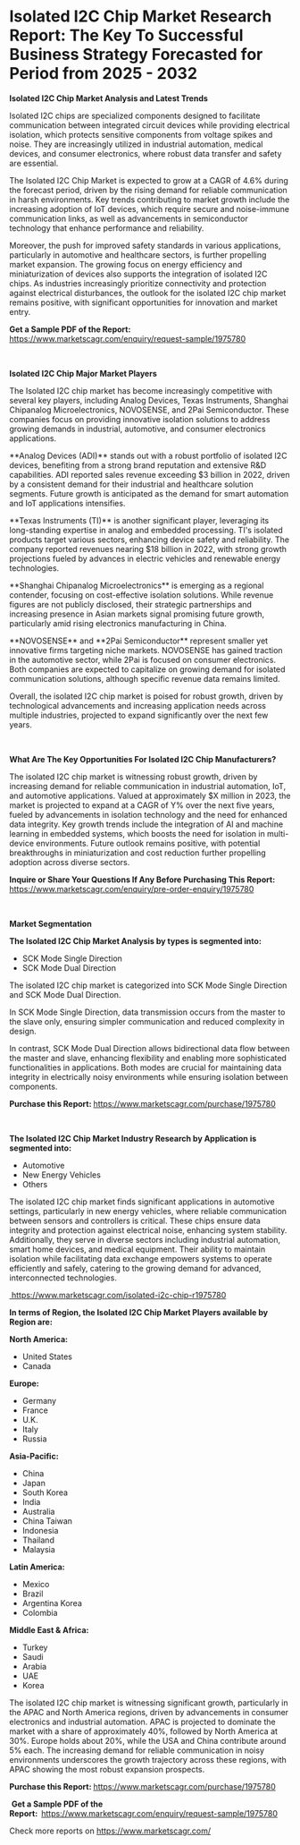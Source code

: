 <p><h1>Isolated I2C Chip Market Research Report: The Key To Successful Business Strategy Forecasted for Period from 2025 - 2032</h1></p><p><strong>Isolated I2C Chip Market Analysis and Latest Trends</strong></p>
<p><p>Isolated I2C chips are specialized components designed to facilitate communication between integrated circuit devices while providing electrical isolation, which protects sensitive components from voltage spikes and noise. They are increasingly utilized in industrial automation, medical devices, and consumer electronics, where robust data transfer and safety are essential.</p><p>The Isolated I2C Chip Market is expected to grow at a CAGR of 4.6% during the forecast period, driven by the rising demand for reliable communication in harsh environments. Key trends contributing to market growth include the increasing adoption of IoT devices, which require secure and noise-immune communication links, as well as advancements in semiconductor technology that enhance performance and reliability.</p><p>Moreover, the push for improved safety standards in various applications, particularly in automotive and healthcare sectors, is further propelling market expansion. The growing focus on energy efficiency and miniaturization of devices also supports the integration of isolated I2C chips. As industries increasingly prioritize connectivity and protection against electrical disturbances, the outlook for the isolated I2C chip market remains positive, with significant opportunities for innovation and market entry.</p></p>
<p><strong>Get a Sample PDF of the Report:&nbsp;</strong> <a href="https://www.marketscagr.com/enquiry/request-sample/1975780?utm_campaign=1944&utm_medium=2&utm_source=Github&utm_content=ia&utm_term=13022025&utm_id=isolated-i2c-chip">https://www.marketscagr.com/enquiry/request-sample/1975780</a></p>
<p>&nbsp;</p>
<p><strong>Isolated I2C Chip Major Market Players</strong></p>
<p><p>The Isolated I2C chip market has become increasingly competitive with several key players, including Analog Devices, Texas Instruments, Shanghai Chipanalog Microelectronics, NOVOSENSE, and 2Pai Semiconductor. These companies focus on providing innovative isolation solutions to address growing demands in industrial, automotive, and consumer electronics applications.</p><p>**Analog Devices (ADI)** stands out with a robust portfolio of isolated I2C devices, benefiting from a strong brand reputation and extensive R&D capabilities. ADI reported sales revenue exceeding $3 billion in 2022, driven by a consistent demand for their industrial and healthcare solution segments. Future growth is anticipated as the demand for smart automation and IoT applications intensifies.</p><p>**Texas Instruments (TI)** is another significant player, leveraging its long-standing expertise in analog and embedded processing. TI's isolated products target various sectors, enhancing device safety and reliability. The company reported revenues nearing $18 billion in 2022, with strong growth projections fueled by advances in electric vehicles and renewable energy technologies.</p><p>**Shanghai Chipanalog Microelectronics** is emerging as a regional contender, focusing on cost-effective isolation solutions. While revenue figures are not publicly disclosed, their strategic partnerships and increasing presence in Asian markets signal promising future growth, particularly amid rising electronics manufacturing in China.</p><p>**NOVOSENSE** and **2Pai Semiconductor** represent smaller yet innovative firms targeting niche markets. NOVOSENSE has gained traction in the automotive sector, while 2Pai is focused on consumer electronics. Both companies are expected to capitalize on growing demand for isolated communication solutions, although specific revenue data remains limited.</p><p>Overall, the isolated I2C chip market is poised for robust growth, driven by technological advancements and increasing application needs across multiple industries, projected to expand significantly over the next few years.</p></p>
<p>&nbsp;</p>
<p><strong>What Are The Key Opportunities For Isolated I2C Chip Manufacturers?</strong></p>
<p><p>The isolated I2C chip market is witnessing robust growth, driven by increasing demand for reliable communication in industrial automation, IoT, and automotive applications. Valued at approximately $X million in 2023, the market is projected to expand at a CAGR of Y% over the next five years, fueled by advancements in isolation technology and the need for enhanced data integrity. Key growth trends include the integration of AI and machine learning in embedded systems, which boosts the need for isolation in multi-device environments. Future outlook remains positive, with potential breakthroughs in miniaturization and cost reduction further propelling adoption across diverse sectors.</p></p>
<p><strong>Inquire or Share Your Questions If Any Before Purchasing This Report:</strong> <a href="https://www.marketscagr.com/enquiry/pre-order-enquiry/1975780?utm_campaign=1944&utm_medium=2&utm_source=Github&utm_content=ia&utm_term=13022025&utm_id=isolated-i2c-chip">https://www.marketscagr.com/enquiry/pre-order-enquiry/1975780</a></p>
<p>&nbsp;</p>
<p><strong>Market Segmentation</strong></p>
<p><strong>The Isolated I2C Chip Market Analysis by types is segmented into:</strong></p>
<p><ul><li>SCK Mode Single Direction</li><li>SCK Mode Dual Direction</li></ul></p>
<p><p>The isolated I2C chip market is categorized into SCK Mode Single Direction and SCK Mode Dual Direction. </p><p>In SCK Mode Single Direction, data transmission occurs from the master to the slave only, ensuring simpler communication and reduced complexity in design. </p><p>In contrast, SCK Mode Dual Direction allows bidirectional data flow between the master and slave, enhancing flexibility and enabling more sophisticated functionalities in applications. Both modes are crucial for maintaining data integrity in electrically noisy environments while ensuring isolation between components.</p></p>
<p><strong>Purchase this Report:&nbsp;</strong><a href="https://www.marketscagr.com/purchase/1975780?utm_campaign=1944&utm_medium=2&utm_source=Github&utm_content=ia&utm_term=13022025&utm_id=isolated-i2c-chip">https://www.marketscagr.com/purchase/1975780</a></p>
<p>&nbsp;</p>
<p><strong>The Isolated I2C Chip Market Industry Research by Application is segmented into:</strong></p>
<p><ul><li>Automotive</li><li>New Energy Vehicles</li><li>Others</li></ul></p>
<p><p>The isolated I2C chip market finds significant applications in automotive settings, particularly in new energy vehicles, where reliable communication between sensors and controllers is critical. These chips ensure data integrity and protection against electrical noise, enhancing system stability. Additionally, they serve in diverse sectors including industrial automation, smart home devices, and medical equipment. Their ability to maintain isolation while facilitating data exchange empowers systems to operate efficiently and safely, catering to the growing demand for advanced, interconnected technologies.</p></p>
<p><a href="https://www.marketscagr.com/isolated-i2c-chip-r1975780?utm_campaign=1944&utm_medium=2&utm_source=Github&utm_content=ia&utm_term=13022025&utm_id=isolated-i2c-chip">&nbsp;https://www.marketscagr.com/isolated-i2c-chip-r1975780</a></p>
<p><strong>In terms of Region, the Isolated I2C Chip Market Players available by Region are:</strong></p>
<p>
    <p> <strong> North America: </strong>
        <ul>
            <li>United States</li>
            <li>Canada</li>
        </ul>
        </p> 
    <p> <strong> Europe: </strong>
        <ul>
            <li>Germany</li>
            <li>France</li>
            <li>U.K.</li>
            <li>Italy</li>
            <li>Russia</li>
        </ul>
        </p> 
    <p> <strong> Asia-Pacific: </strong>
        <ul>
            <li>China</li>
            <li>Japan</li>
            <li>South Korea</li>
            <li>India</li>
            <li>Australia</li>
            <li>China Taiwan</li>
            <li>Indonesia</li>
            <li>Thailand</li>
            <li>Malaysia</li>
        </ul>
        </p> 
    <p> <strong> Latin America: </strong>
        <ul>
            <li>Mexico</li>
            <li>Brazil</li>
            <li>Argentina Korea</li>
            <li>Colombia</li>
        </ul>
        </p> 
    <p> <strong> Middle East & Africa: </strong>
        <ul>
            <li>Turkey</li>
            <li>Saudi</li>
            <li>Arabia</li>
            <li>UAE</li>
            <li>Korea</li>
        </ul>
    </p>
    </p>
<p><p>The isolated I2C chip market is witnessing significant growth, particularly in the APAC and North America regions, driven by advancements in consumer electronics and industrial automation. APAC is projected to dominate the market with a share of approximately 40%, followed by North America at 30%. Europe holds about 20%, while the USA and China contribute around 5% each. The increasing demand for reliable communication in noisy environments underscores the growth trajectory across these regions, with APAC showing the most robust expansion prospects.</p></p>
<p><strong>Purchase this Report: </strong><a href="https://www.marketscagr.com/purchase/1975780?utm_campaign=1944&utm_medium=2&utm_source=Github&utm_content=ia&utm_term=13022025&utm_id=isolated-i2c-chip">https://www.marketscagr.com/purchase/1975780</a></p>
<p>&nbsp;<strong>Get a Sample PDF of the Report:&nbsp;&nbsp;</strong><a href="https://www.marketscagr.com/enquiry/request-sample/1975780?utm_campaign=1944&utm_medium=2&utm_source=Github&utm_content=ia&utm_term=13022025&utm_id=isolated-i2c-chip">https://www.marketscagr.com/enquiry/request-sample/1975780</a></p>
<p><strong></strong></p>
<p>Check more reports on <a href="https://www.marketscagr.com/?utm_campaign=1944&utm_medium=2&utm_source=Github&utm_content=ia&utm_term=13022025&utm_id=isolated-i2c-chip">https://www.marketscagr.com/</a></p>
